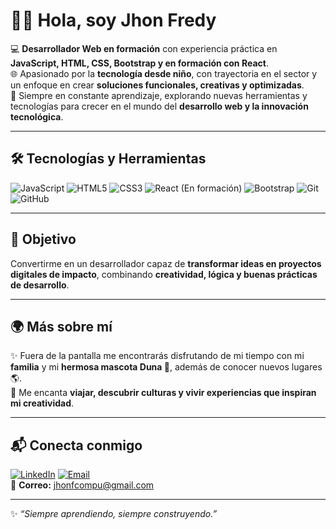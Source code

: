 # 👨‍💻 Hola, soy Jhon Fredy

💻 **Desarrollador Web en formación** con experiencia práctica en **JavaScript, HTML, CSS, Bootstrap y en formación con React**.  
🌐 Apasionado por la **tecnología desde niño**, con trayectoria en el sector y un enfoque en crear **soluciones funcionales, creativas y optimizadas**.  
🚀 Siempre en constante aprendizaje, explorando nuevas herramientas y tecnologías para crecer en el mundo del **desarrollo web y la innovación tecnológica**.  

---

## 🛠️ Tecnologías y Herramientas

![JavaScript](https://img.shields.io/badge/JavaScript-F7DF1E?style=for-the-badge&logo=javascript&logoColor=black)
![HTML5](https://img.shields.io/badge/HTML5-E34F26?style=for-the-badge&logo=html5&logoColor=white)
![CSS3](https://img.shields.io/badge/CSS3-1572B6?style=for-the-badge&logo=css3&logoColor=white)
![React (En formación)](https://img.shields.io/badge/React-En%20formación-61DAFB?style=for-the-badge&logo=react&logoColor=black)
![Bootstrap](https://img.shields.io/badge/Bootstrap-563D7C?style=for-the-badge&logo=bootstrap&logoColor=white)
![Git](https://img.shields.io/badge/Git-F05032?style=for-the-badge&logo=git&logoColor=white)
![GitHub](https://img.shields.io/badge/GitHub-181717?style=for-the-badge&logo=github&logoColor=white)

---

## 🌟 Objetivo

Convertirme en un desarrollador capaz de **transformar ideas en proyectos digitales de impacto**, combinando **creatividad, lógica y buenas prácticas de desarrollo**.  

---

## 🌍 Más sobre mí

✨ Fuera de la pantalla me encontrarás disfrutando de mi tiempo con mi **familia** y mi **hermosa mascota Duna 🐶**, además de conocer nuevos lugares 🌎.  
💖 Me encanta **viajar, descubrir culturas y vivir experiencias que inspiran mi creatividad**.  

---

## 📬 Conecta conmigo

[![LinkedIn](https://img.shields.io/badge/LinkedIn-0A66C2?style=for-the-badge&logo=linkedin&logoColor=white)](https://www.linkedin.com/in/jhon-f-mendieta-4b75b8126/)
[![Email](https://img.shields.io/badge/Email-D14836?style=for-the-badge&logo=gmail&logoColor=white)](mailto:jhonfcompu@gmail.com)  
📧 **Correo:** [jhonfcompu@gmail.com](mailto:jhonfcompu@gmail.com)

---

✨ *“Siempre aprendiendo, siempre construyendo.”*
